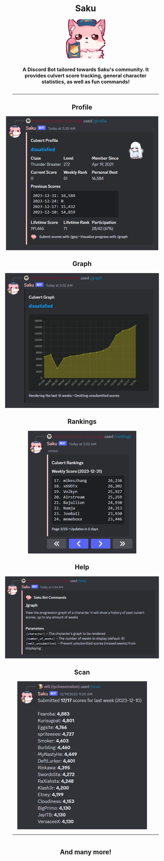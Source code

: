 <div id="user-content-toc">
  <ul>
    <summary align="center">
        <h1 style="display: inline-block;">
          Saku
        </h1>
    </summary>
        <summary align="center">
      <img src="src/assets/avatar.png" alt="Calculator UI"/>
    </summary>
        <summary align="center">
        <h3 style="display: inline-block;">
          A Discord Bot tailored towards Saku's community. It provides culvert score tracking, general character statistics, as well as fun commands!
        </h3>
    </summary>
    <hr></hr>
  </ul>
</div>

<h2 align="center">Profile</h2>

<div align="center">
  <img src="src/assets/profile.png" alt="Calculator UI"/>
</div>

<h2 align="center">Graph</h2>

<div align="center">
  <img src="src/assets/graph.png" alt="Tools UI"/>
</div>

<h2 align="center">Rankings</h2>

<div align="center">
  <img src="src/assets/rankings.png" alt="Overview UI"/>
</div>

<h2 align="center">Help</h2>

<div align="center">
  <img src="src/assets/help.png" alt="Graph UI"/>
</div>

<h2 align="center">Scan</h2>

<div align="center">
  <img src="src/assets/scan.png" alt="Graph UI"/>
</div>

<div id="user-content-toc">
  <ul>
    <hr></hr>
    <summary align="center">
        <h2 style="display: inline-block;">
          And many more!
        </h1>
    </summary>
  </ul>
</div>
